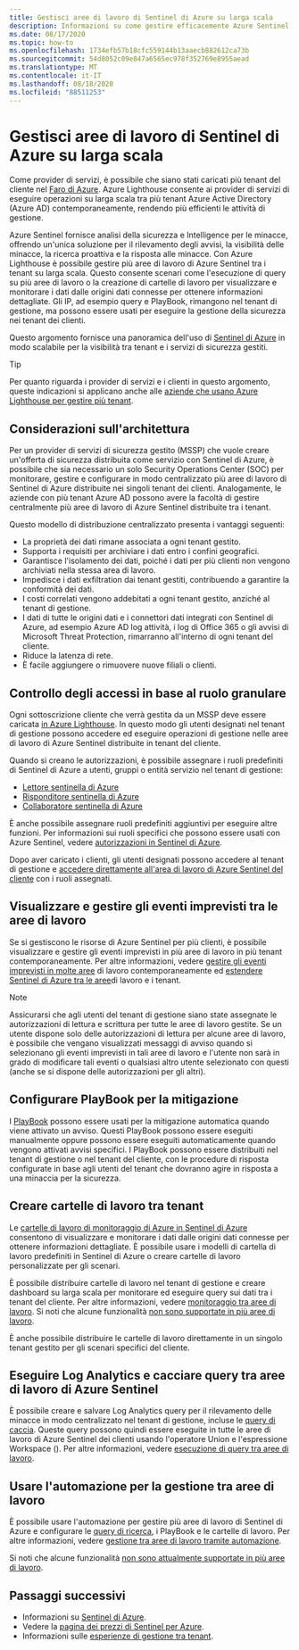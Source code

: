 ```yaml
---
title: Gestisci aree di lavoro di Sentinel di Azure su larga scala
description: Informazioni su come gestire efficacemente Azure Sentinel sulle risorse dei clienti Delegate.
ms.date: 08/17/2020
ms.topic: how-to
ms.openlocfilehash: 1734efb57b18cfc559144b13aaecb882612ca73b
ms.sourcegitcommit: 54d8052c09e847a6565ec978f352769e8955aead
ms.translationtype: MT
ms.contentlocale: it-IT
ms.lasthandoff: 08/18/2020
ms.locfileid: "88511253"
---
```

# <a name="manage-azure-sentinel-workspaces-at-scale"></a>Gestisci aree di lavoro di Sentinel di Azure su larga scala

Come provider di servizi, è possibile che siano stati caricati più tenant del cliente nel [Faro di Azure](../overview.md). Azure Lighthouse consente ai provider di servizi di eseguire operazioni su larga scala tra più tenant Azure Active Directory (Azure AD) contemporaneamente, rendendo più efficienti le attività di gestione.

Azure Sentinel fornisce analisi della sicurezza e Intelligence per le minacce, offrendo un'unica soluzione per il rilevamento degli avvisi, la visibilità delle minacce, la ricerca proattiva e la risposta alle minacce. Con Azure Lighthouse è possibile gestire più aree di lavoro di Azure Sentinel tra i tenant su larga scala. Questo consente scenari come l'esecuzione di query su più aree di lavoro o la creazione di cartelle di lavoro per visualizzare e monitorare i dati dalle origini dati connesse per ottenere informazioni dettagliate. Gli IP, ad esempio query e PlayBook, rimangono nel tenant di gestione, ma possono essere usati per eseguire la gestione della sicurezza nei tenant dei clienti.

Questo argomento fornisce una panoramica dell'uso di [Sentinel di Azure](../../sentinel/overview.md) in modo scalabile per la visibilità tra tenant e i servizi di sicurezza gestiti.

> [!TIP]
> Per quanto riguarda i provider di servizi e i clienti in questo argomento, queste indicazioni si applicano anche alle [aziende che usano Azure Lighthouse per gestire più tenant](../concepts/enterprise.md).

## <a name="architectural-considerations"></a>Considerazioni sull'architettura

Per un provider di servizi di sicurezza gestito (MSSP) che vuole creare un'offerta di sicurezza distribuita come servizio con Sentinel di Azure, è possibile che sia necessario un solo Security Operations Center (SOC) per monitorare, gestire e configurare in modo centralizzato più aree di lavoro di Sentinel di Azure distribuite nei singoli tenant dei clienti. Analogamente, le aziende con più tenant Azure AD possono avere la facoltà di gestire centralmente più aree di lavoro di Azure Sentinel distribuite tra i tenant.

Questo modello di distribuzione centralizzato presenta i vantaggi seguenti:

- La proprietà dei dati rimane associata a ogni tenant gestito.
- Supporta i requisiti per archiviare i dati entro i confini geografici.
- Garantisce l'isolamento dei dati, poiché i dati per più clienti non vengono archiviati nella stessa area di lavoro. 
- Impedisce i dati exfiltration dai tenant gestiti, contribuendo a garantire la conformità dei dati.
- I costi correlati vengono addebitati a ogni tenant gestito, anziché al tenant di gestione.
- I dati di tutte le origini dati e i connettori dati integrati con Sentinel di Azure, ad esempio Azure AD log attività, i log di Office 365 o gli avvisi di Microsoft Threat Protection, rimarranno all'interno di ogni tenant del cliente.
- Riduce la latenza di rete.
- È facile aggiungere o rimuovere nuove filiali o clienti.

## <a name="granular-role-based-access-control-rbac"></a>Controllo degli accessi in base al ruolo granulare

Ogni sottoscrizione cliente che verrà gestita da un MSSP deve essere caricata [in Azure Lighthouse](onboard-customer.md). In questo modo gli utenti designati nel tenant di gestione possono accedere ed eseguire operazioni di gestione nelle aree di lavoro di Azure Sentinel distribuite in tenant del cliente.

Quando si creano le autorizzazioni, è possibile assegnare i ruoli predefiniti di Sentinel di Azure a utenti, gruppi o entità servizio nel tenant di gestione:

- [Lettore sentinella di Azure](../../role-based-access-control/built-in-roles.md#azure-sentinel-reader)
- [Risponditore sentinella di Azure](../../role-based-access-control/built-in-roles.md#azure-sentinel-responder)
- [Collaboratore sentinella di Azure](../../role-based-access-control/built-in-roles.md#azure-sentinel-contributor)

È anche possibile assegnare ruoli predefiniti aggiuntivi per eseguire altre funzioni. Per informazioni sui ruoli specifici che possono essere usati con Azure Sentinel, vedere [autorizzazioni in Sentinel di Azure](../../sentinel/roles.md).

Dopo aver caricato i clienti, gli utenti designati possono accedere al tenant di gestione e [accedere direttamente all'area di lavoro di Azure Sentinel del cliente](../../sentinel/multiple-tenants-service-providers.md) con i ruoli assegnati.

## <a name="view-and-manage-incidents-across-workspaces"></a>Visualizzare e gestire gli eventi imprevisti tra le aree di lavoro

Se si gestiscono le risorse di Azure Sentinel per più clienti, è possibile visualizzare e gestire gli eventi imprevisti in più aree di lavoro in più tenant contemporaneamente. Per altre informazioni, vedere [gestire gli eventi imprevisti in molte aree](../../sentinel/multiple-workspace-view.md) di lavoro contemporaneamente ed [estendere Sentinel di Azure tra le aree](../../sentinel/extend-sentinel-across-workspaces-tenants.md)di lavoro e i tenant.

> [!NOTE]
> Assicurarsi che agli utenti del tenant di gestione siano state assegnate le autorizzazioni di lettura e scrittura per tutte le aree di lavoro gestite. Se un utente dispone solo delle autorizzazioni di lettura per alcune aree di lavoro, è possibile che vengano visualizzati messaggi di avviso quando si selezionano gli eventi imprevisti in tali aree di lavoro e l'utente non sarà in grado di modificare tali eventi o qualsiasi altro utente selezionato con questi (anche se si dispone delle autorizzazioni per gli altri).

## <a name="configure-playbooks-for-mitigation"></a>Configurare PlayBook per la mitigazione

I [PlayBook](../../sentinel/tutorial-respond-threats-playbook.md) possono essere usati per la mitigazione automatica quando viene attivato un avviso. Questi PlayBook possono essere eseguiti manualmente oppure possono essere eseguiti automaticamente quando vengono attivati avvisi specifici. I PlayBook possono essere distribuiti nel tenant di gestione o nel tenant del cliente, con le procedure di risposta configurate in base agli utenti del tenant che dovranno agire in risposta a una minaccia per la sicurezza.

## <a name="create-cross-tenant-workbooks"></a>Creare cartelle di lavoro tra tenant

Le [cartelle di lavoro di monitoraggio di Azure in Sentinel di Azure](../../sentinel/overview.md#workbooks) consentono di visualizzare e monitorare i dati dalle origini dati connesse per ottenere informazioni dettagliate. È possibile usare i modelli di cartella di lavoro predefiniti in Sentinel di Azure o creare cartelle di lavoro personalizzate per gli scenari.

È possibile distribuire cartelle di lavoro nel tenant di gestione e creare dashboard su larga scala per monitorare ed eseguire query sui dati tra i tenant del cliente. Per altre informazioni, vedere [monitoraggio tra aree di lavoro](../../sentinel/extend-sentinel-across-workspaces-tenants.md#using-cross-workspace-workbooks). Si noti che alcune funzionalità [non sono supportate in più aree di lavoro](../../sentinel/extend-sentinel-across-workspaces-tenants.md#whats-not-supported-across-workspaces).

È anche possibile distribuire le cartelle di lavoro direttamente in un singolo tenant gestito per gli scenari specifici del cliente.

## <a name="run-log-analytics-and-hunting-queries-across-azure-sentinel-workspaces"></a>Eseguire Log Analytics e cacciare query tra aree di lavoro di Azure Sentinel

È possibile creare e salvare Log Analytics query per il rilevamento delle minacce in modo centralizzato nel tenant di gestione, incluse le [query di caccia](../../sentinel/extend-sentinel-across-workspaces-tenants.md#cross-workspace-hunting). Queste query possono quindi essere eseguite in tutte le aree di lavoro di Azure Sentinel dei clienti usando l'operatore Union e l'espressione Workspace (). Per altre informazioni, vedere [esecuzione di query tra aree di lavoro](../../sentinel/extend-sentinel-across-workspaces-tenants.md#cross-workspace-querying).

## <a name="use-automation-for-cross-workspace-management"></a>Usare l'automazione per la gestione tra aree di lavoro

È possibile usare l'automazione per gestire più aree di lavoro di Sentinel di Azure e configurare le [query di ricerca](../../sentinel/hunting.md), i PlayBook e le cartelle di lavoro. Per altre informazioni, vedere [gestione tra aree di lavoro tramite automazione](../../sentinel/extend-sentinel-across-workspaces-tenants.md#cross-workspace-management-using-automation).

Si noti che alcune funzionalità [non sono attualmente supportate in più aree di lavoro](../../sentinel/extend-sentinel-across-workspaces-tenants.md#whats-not-supported-across-workspaces).

## <a name="next-steps"></a>Passaggi successivi

- Informazioni su [Sentinel di Azure](../../sentinel/overview.md).
- Vedere la [pagina dei prezzi di Sentinel per Azure](https://azure.microsoft.com/pricing/details/azure-sentinel/).
- Informazioni sulle [esperienze di gestione tra tenant](../concepts/cross-tenant-management-experience.md).

